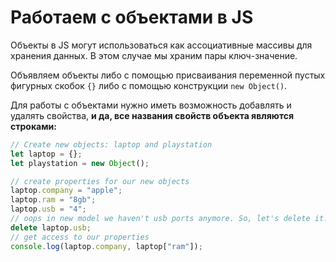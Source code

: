 # Работаем с объектами в JS

Объекты в JS могут использоваться как ассоциативные массивы для хранения данных. В этом случае мы храним пары ключ-значение.

Объявляем объекты либо с помощью присваивания переменной пустых фигурных скобок `{}` либо с помощью конструкции `new Object()`. 

Для работы с объектами нужно иметь возможность добавлять и удалять свойства, __и да, все названия свойств объекта являются строками:__

```javascript
// Create new objects: laptop and playstation 
let laptop = {};
let playstation = new Object();

// create properties for our new objects
laptop.company = "apple";
laptop.ram = "8gb";
laptop.usb = "4";
// oops in new model we haven't usb ports anymore. So, let's delete it.
delete laptop.usb;
// get access to our properties
console.log(laptop.company, laptop["ram"]);

```
